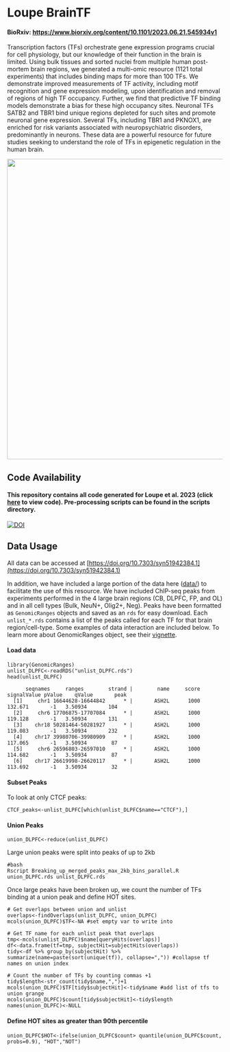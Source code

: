 # Loupe BrainTF

#### BioRxiv: https://www.biorxiv.org/content/10.1101/2023.06.21.545934v1

Transcription factors (TFs) orchestrate gene expression programs crucial for cell physiology, but our knowledge of their function in the brain is limited. Using bulk tissues and sorted nuclei from multiple human post-mortem brain regions, we generated a multi-omic resource (1121 total experiments) that includes binding maps for more than 100 TFs. We demonstrate improved measurements of TF activity, including motif recognition and gene expression modeling, upon identification and removal of regions of high TF occupancy. Further, we find that predictive TF binding models demonstrate a bias for these high occupancy sites. Neuronal TFs SATB2 and TBR1 bind unique regions depleted for such sites and promote neuronal gene expression. Several TFs, including TBR1 and PKNOX1, are enriched for risk variants associated with neuropsychiatric disorders, predominantly in neurons. These data are a powerful resource for future studies seeking to understand the role of TFs in epigenetic regulation in the human brain.

<img src="https://github.com/aanderson54/Loupe_BrainTF/blob/main/images/Figure1_Page_1.png" width="700" />

## Code Availability

#### This repository contains all code generated for Loupe et al. 2023 (click [here](https://aanderson54.github.io/Loupe_BrainTF/) to view code). Pre-processing scripts can be found in the scripts directory.


[![DOI](https://zenodo.org/badge/635343701.svg)](https://zenodo.org/badge/latestdoi/635343701)





## Data Usage
All data can be accessed at [https://doi.org/10.7303/syn51942384.1](https://doi.org/10.7303/syn51942384.1)

In addition, we have included a large portion of the data here ([data/](https://github.com/aanderson54/Loupe_BrainTF/tree/main/data)) to facilitate the use of this resource. We have included ChIP-seq peaks from experiments performed in the 4 large brain regions (CB, DLPFC, FP, and OL) and in all cell types (Bulk, NeuN+, Olig2+, Neg). Peaks have been formatted as `GenomicRanges` objects and saved as an `rds` for easy download. Each `unlist_*.rds` contains  a list of the peaks called for each TF for that brain region/cell-type. Some examples of data interaction are included below. To learn more about GenomicRanges object, see their [vignette](https://bioconductor.org/packages/release/bioc/vignettes/GenomicRanges/inst/doc/GenomicRangesIntroduction.html).

#### Load data
```{r}
library(GenomicRanges)
unlist_DLPFC<-readRDS("unlist_DLPFC.rds")
head(unlist_DLPFC)

      seqnames     ranges        strand |        name     score  signalValue pValue    qValue       peak
  [1]     chr1 16644628-16644842      * |       ASH2L      1000     132.671       -1   3.50934       104
  [2]     chr6 17706875-17707084      * |       ASH2L      1000     119.128       -1   3.50934       131
  [3]    chr18 50281464-50281927      * |       ASH2L      1000     119.083       -1   3.50934       232
  [4]    chr17 39980706-39980909      * |       ASH2L      1000     117.065       -1   3.50934        87
  [5]     chr6 26596803-26597010      * |       ASH2L      1000     114.682       -1   3.50934        87
  [6]    chr17 26619998-26620117      * |       ASH2L      1000     113.692       -1   3.50934        32

```
#### Subset Peaks
To look at only CTCF peaks:
```{r}
CTCF_peaks<-unlist_DLPFC[which(unlist_DLPFC$name=="CTCF"),]
```

#### Union Peaks

```{r}
union_DLPFC<-reduce(unlist_DLPFC)
```
Large union peaks were split into peaks of up to 2kb
```{bash}
#bash
Rscript Breaking_up_merged_peaks_max_2kb_bins_parallel.R union_DLPFC.rds unlist_DLPFC.rds
```

Once large peaks have been broken up, we count the number of TFs binding at a union peak and define HOT sites.
```{r}
# Get overlaps between union and unlist
overlaps<-findOverlaps(unlist_DLPFC, union_DLPFC)
mcols(union_DLPFC)$TF<-NA #set empty var to write into

# Get TF name for each unlist peak that overlaps
tmp<-mcols(unlist_DLPFC)$name[queryHits(overlaps)]  
df<-data.frame(tf=tmp, subjectHit=subjectHits(overlaps)) 
tidy<-df %>% group_by(subjectHit) %>% summarize(name=paste(sort(unique(tf)), collapse=",")) #collapse tf names on union index

# Count the number of TFs by counting commas +1
tidy$length<-str_count(tidy$name,",")+1 
mcols(union_DLPFC)$TF[tidy$subjectHit]<-tidy$name #add list of tfs to union grange
mcols(union_DLPFC)$count[tidy$subjectHit]<-tidy$length
names(union_DLPFC)<-NULL
```
#### Define HOT sites as greater than 90th percentile
```{r}
union_DLPFC$HOT<-ifelse(union_DLPFC$count> quantile(union_DLPFC$count, probs=0.9), "HOT","NOT")
```
